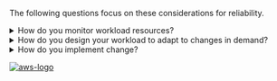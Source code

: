 The following questions focus on these considerations for reliability.

<details>
<summary>How do you monitor workload resources?</summary>
<p>
Logs and metrics are powerful tools to gain insight into the health of your workload. You can configure your workload to monitor logs and metrics and send notifications when thresholds are crossed or significant events occur. Monitoring enables your workload to recognize when low-performance thresholds are crossed or failures occur, so it can recover automatically in response.
</p>
</details>
<details>
<summary>How do you design your workload to adapt to changes in demand?</summary>
<p>
A scalable workload provides elasticity to add or remove resources automatically so that they closely match the current demand at any given point in time.
</p>
</details>
<details>
<summary>How do you implement change?</summary>
<p>
Controlled changes are necessary to deploy new functionality, and to ensure that the workloads and the operating environment are running known software and can be patched or replaced in a predictable manner. If these changes are uncontrolled, then it makes it difficult to predict the effect of these changes, or to address issues that arise because of them.
</p>
</details>

<a href="https://docs.aws.amazon.com/wellarchitected/latest/framework/rel-chg-mgmt.html">![aws-logo](https://img.shields.io/badge/Amazon_AWS-FF9900?style=for-the-badge&logo=amazonaws&logoColor=white)</a>